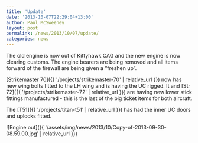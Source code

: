 ```yaml
---
title: 'Update'
date: '2013-10-07T22:29:04+13:00'
author: Paul McSweeney
layout: post
permalink: /news/2013/10/07/update/
categories: news
---
```


The old engine is now out of Kittyhawk CAG and the new engine is now clearing customs. The engine bearers are being removed and all items forward of the firewall are being given a “freshen up”.

[Strikemaster 70]({{ '/projects/strikemaster-70' | relative_url }}) now has new wing bolts fitted to the LH wing and is having the UC rigged. It and [Str 72]({{ '/projects/strikemaster-72' | relative_url }}) are having new lower stick fittings manufactured - this is the last of the big ticket items for both aircraft.

The [T51]({{ '/projects/titan-t51' | relative_url }}) has had the inner UC doors and uplocks fitted.

![Engine out]({{ '/assets/img/news/2013/10/Copy-of-2013-09-30-08.59.00.jpg' | relative_url }})
